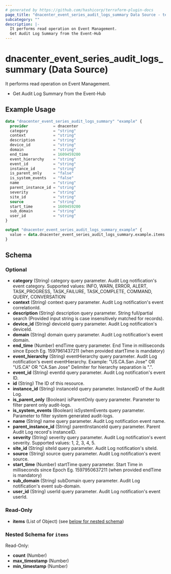 ```yaml
---
# generated by https://github.com/hashicorp/terraform-plugin-docs
page_title: "dnacenter_event_series_audit_logs_summary Data Source - terraform-provider-dnacenter"
subcategory: ""
description: |-
  It performs read operation on Event Management.
  Get Audit Log Summary from the Event-Hub
---
```


# dnacenter_event_series_audit_logs_summary (Data Source)

It performs read operation on Event Management.

- Get Audit Log Summary from the Event-Hub

## Example Usage

```terraform
data "dnacenter_event_series_audit_logs_summary" "example" {
  provider           = dnacenter
  category           = "string"
  context            = "string"
  description        = "string"
  device_id          = "string"
  domain             = "string"
  end_time           = 1609459200
  event_hierarchy    = "string"
  event_id           = "string"
  instance_id        = "string"
  is_parent_only     = "false"
  is_system_events   = "false"
  name               = "string"
  parent_instance_id = "string"
  severity           = "string"
  site_id            = "string"
  source             = "string"
  start_time         = 1609459200
  sub_domain         = "string"
  user_id            = "string"
}

output "dnacenter_event_series_audit_logs_summary_example" {
  value = data.dnacenter_event_series_audit_logs_summary.example.items
}
```

<!-- schema generated by tfplugindocs -->
## Schema

### Optional

- **category** (String) category query parameter. Audit Log notification's event category. Supported values: INFO, WARN, ERROR, ALERT, TASK_PROGRESS, TASK_FAILURE, TASK_COMPLETE, COMMAND, QUERY, CONVERSATION
- **context** (String) context query parameter. Audit Log notification's event correlationId.
- **description** (String) description query parameter. String full/partial search (Provided input string is case insensitively matched for records).
- **device_id** (String) deviceId query parameter. Audit Log notification's deviceId.
- **domain** (String) domain query parameter. Audit Log notification's event domain.
- **end_time** (Number) endTime query parameter. End Time in milliseconds since Epoch Eg. 1597961437211 (when provided startTime is mandatory)
- **event_hierarchy** (String) eventHierarchy query parameter. Audit Log notification's event eventHierarchy. Example: "US.CA.San Jose" OR "US.CA" OR "CA.San Jose" Delimiter for hierarchy separation is ".".
- **event_id** (String) eventId query parameter. Audit Log notification's event ID.
- **id** (String) The ID of this resource.
- **instance_id** (String) instanceId query parameter. InstanceID of the Audit Log.
- **is_parent_only** (Boolean) isParentOnly query parameter. Parameter to filter parent only audit-logs.
- **is_system_events** (Boolean) isSystemEvents query parameter. Parameter to filter system generated audit-logs.
- **name** (String) name query parameter. Audit Log notification event name.
- **parent_instance_id** (String) parentInstanceId query parameter. Parent Audit Log record's instanceID.
- **severity** (String) severity query parameter. Audit Log notification's event severity. Supported values: 1, 2, 3, 4, 5.
- **site_id** (String) siteId query parameter. Audit Log notification's siteId.
- **source** (String) source query parameter. Audit Log notification's event source.
- **start_time** (Number) startTime query parameter. Start Time in milliseconds since Epoch Eg. 1597950637211 (when provided endTime is mandatory)
- **sub_domain** (String) subDomain query parameter. Audit Log notification's event sub-domain.
- **user_id** (String) userId query parameter. Audit Log notification's event userId.

### Read-Only

- **items** (List of Object) (see [below for nested schema](#nestedatt--items))

<a id="nestedatt--items"></a>
### Nested Schema for `items`

Read-Only:

- **count** (Number)
- **max_timestamp** (Number)
- **min_timestamp** (Number)


